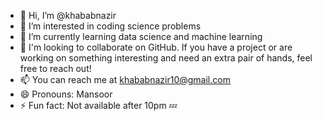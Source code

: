- 👋 Hi, I’m @khababnazir
- 👀 I’m interested in coding science problems
- 🌱 I’m currently learning data science and machine learning 
- 💞️ I'm looking to collaborate on GitHub. If you have a project or are working on something interesting and need an extra pair of hands, feel free to reach out!
- 📫 You can reach me at khababnazir10@gmail.com
- 😄 Pronouns: Mansoor
- ⚡ Fun fact: Not available after 10pm 💤

<!---
khababnazir/khababnazir is a ✨ special ✨ repository because its `README.md` (this file) appears on your GitHub profile.
You can click the Preview link to take a look at your changes.
--->
